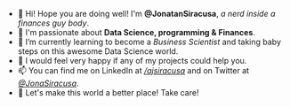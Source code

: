 - 👋 Hi! Hope you are doing well! I'm **@JonatanSiracusa**, *a nerd inside a finances guy body*.
- 👀 I'm passionate about **Data Science, programming & Finances**.
- 🌱 I’m currently learning to become a *Business Scientist* and taking baby steps on this awesome Data Science world.
- 💞️ I would feel very happy if any of my projects could help you.
- 📫 You can find me on LinkedIn at *<a href="https://www.linkedin.com/in/ajsiracusa/" target="_parent">/ajsiracusa</a>* and on Twitter at *<a href="https://x.com/jonasiracusa/" target="_parent">@JonaSiracusa</a>*.
- 👋 Let's make this world a better place! Take care!

<!---
JonatanSiracusa/JonatanSiracusa is a ✨ special ✨ repository because its `README.md` (this file) appears on your GitHub profile.
You can click the Preview link to take a look at your changes.
--->
